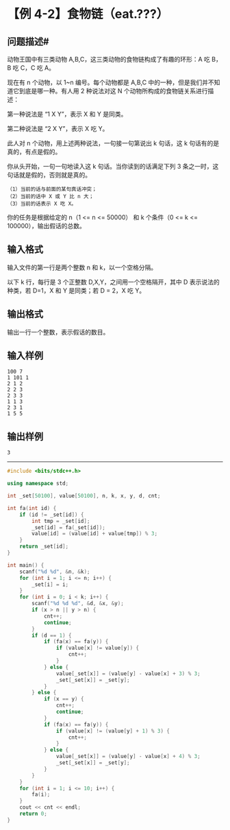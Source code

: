 # 【例 4-2】食物链（eat.???）

## 问题描述#
动物王国中有三类动物 A,B,C，这三类动物的食物链构成了有趣的环形：A 吃 B，B 吃 C，C 吃 A。

现在有 n 个动物，以 1~n 编号。每个动物都是 A,B,C 中的一种，但是我们并不知道它到底是哪一种。有人用 2 种说法对这 N 个动物所构成的食物链关系进行描述：

第一种说法是 “1 X Y”，表示 X 和 Y 是同类。

第二种说法是 “2 X Y”，表示 X 吃 Y。

此人对 n 个动物，用上述两种说法，一句接一句第说出 k 句话，这 k 句话有的是真的，有点是假的。

你从头开始，一句一句地读入这 k 句话。当你读到的话满足下列 3 条之一时，这句话就是假的，否则就是真的。

    （1）当前的话与前面的某句真话冲突；
    （2）当前的话中 X 或 Y 比 n 大；
    （3）当前的话表示 X 吃 X。

你的任务是根据给定的 n（1 <= n <= 50000） 和 k 个条件（0 <= k <= 100000），输出假话的总数。
## 输入格式

输入文件的第一行是两个整数 n 和 k，以一个空格分隔。

以下 k 行，每行是 3 个正整数 D,X,Y，之间用一个空格隔开，其中 D 表示说法的种类，若 D=1，X 和 Y 是同类；若 D = 2，X 吃 Y。
## 输出格式

输出一行一个整数，表示假话的数目。
## 输入样例
```
100 7
1 101 1
2 1 2
2 2 3
2 3 3
1 1 3
2 3 1
1 5 5
```
## 输出样例
```
3
```

----

```cpp
#include <bits/stdc++.h>

using namespace std;

int _set[50100], value[50100], n, k, x, y, d, cnt;

int fa(int id) {
    if (id != _set[id]) {
        int tmp = _set[id];
        _set[id] = fa(_set[id]);
        value[id] = (value[id] + value[tmp]) % 3;
    }
    return _set[id];
}

int main() {
    scanf("%d %d", &n, &k);
    for (int i = 1; i <= n; i++) {
        _set[i] = i;
    }
    for (int i = 0; i < k; i++) {
        scanf("%d %d %d", &d, &x, &y);
        if (x > n || y > n) {
            cnt++;
            continue;
        }
        if (d == 1) {
            if (fa(x) == fa(y)) {
                if (value[x] != value[y]) {
                    cnt++;
                }
            } else {
                value[_set[x]] = (value[y] - value[x] + 3) % 3;
                _set[_set[x]] = _set[y];
            }
        } else {
            if (x == y) {
                cnt++;
                continue;
            }
            if (fa(x) == fa(y)) {
                if (value[x] != (value[y] + 1) % 3) {
                    cnt++;
                }
            } else {
                value[_set[x]] = (value[y] - value[x] + 4) % 3;
                _set[_set[x]] = _set[y];
            }
        }
    }
    for (int i = 1; i <= 10; i++) {
        fa(i);
    }
    cout << cnt << endl;
    return 0;
}
```